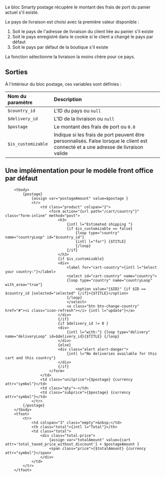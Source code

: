 Le bloc Smarty postage récupère le montant des frais de port du panier actuel s'il existe.

Le pays de livraison est choisi avec la première valeur disponible :

1. Soit le pays de l'adresse de livraison du client liée au panier s'il existe
2. Soit le pays enregistré dans le cookie si le client a changé le pays par défaut
3. Soit le pays par défaut de la boutique s'il existe

La fonction sélectionne la livraison la moins chère pour ce pays.

## Sorties
À l'intérieur du bloc postage, ces variables sont définies :

| Nom du paramètre   | Description                                                                                                                        |
|:-------------------|:-----------------------------------------------------------------------------------------------------------------------------------|
| `$country_id`      | L'ID du pays ou `null`                                                                                                             |
| `$delivery_id`     | L'ID de la livraison ou `null`                                                                                                     |
| `$postage`         | Le montant des frais de port ou  `0.0`                                                                                             |
| `$is_customizable` | Indique si les frais de port peuvent être personnalisés. False lorsque le client est connecté et a une adresse de livraison valide |


## Une implémentation pour le modèle front office par défaut
```smarty
    <tbody>
        {postage}
            {assign var="postageAmount" value=$postage }
            <tr>
                <td class="product" colspan="2">
                    <form action="{url path="/cart/country"}" class="form-inline" method="post">
                        <h3>
                            {intl l="Estimated shipping "}
                            {if $is_customizable == false}
                                {loop type="country" name="countryLoop" id="$country_id"}
                                {intl l="for"} {$TITLE}
                                {/loop}
                            {/if}
                        </h3>
                        {if $is_customizable}
                        <div>
                            <label for="cart-country">{intl l="Select your country:"}</label>
                            <select id="cart-country" name="country">
                            {loop type="country" name="countryLoop" with_area="true"}
                                <option value="{$ID}" {if $ID == $country_id }selected="selected" {/if}>{$TITLE}</option>
                            {/loop}
                            </select>
                            <a class="btn btn-change-country" href="#"><i class="icon-refresh"></i> {intl l="update"}</a>
                        </div>
                        {/if}
                        {if $delivery_id != 0 }
                        <div>
                            {intl l="with:"} {loop type="delivery" name="deliveryLoop" id=$delivery_id}{$TITLE} {/loop}
                        </div>
                        {else}
                        <div class="alert alert-danger">
                            {intl l="No deliveries available for this cart and this country"}
                        </div>
                        {/if}
                    </form>
                </td>
                <td class="unitprice">{$postage} {currency attr="symbol"}</td>
                <td class="qty">-</td>
                <td class="subprice">{$postage} {currency attr="symbol"}</td>
            </tr>
        {/postage}
    </tbody>
    <tfoot>
        <tr>
            <td colspan="3" class="empty">&nbsp;</td>
            <th class="total">{intl l="Total"}</th>
            <td class="total">
                <div class="total-price">
                    {assign var="totalAmount" value={cart attr='total_taxed_price_without_discount'} + $postageAmount }
                    <span class="price">{$totalAmount} {currency attr="symbol"}</span>
                </div>
            </td>
        </tr>
    </tfoot>
```
